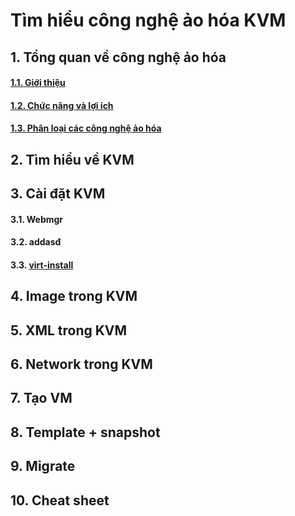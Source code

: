 # Tìm hiểu công nghệ ảo hóa KVM

## 1. Tổng quan về công nghệ ảo hóa
#### [1.1. Giới thiệu](https://github.com/anhtuan204/ghichep/blob/master/TuanDA/KVM/docs/1.%20Tong-quan-ao-hoa.md#gioi-thieu)

#### [1.2. Chức năng và lợi ích](https://github.com/anhtuan204/ghichep/blob/master/TuanDA/KVM/docs/1.%20Tong-quan-ao-hoa.md#chuc-nang)

#### [1.3. Phân loại các công nghệ ảo hóa](https://github.com/anhtuan204/ghichep/blob/master/TuanDA/KVM/docs/1.%20Tong-quan-ao-hoa.md#cong-nghe)

## 2. Tìm hiểu về KVM

## 3. Cài đặt KVM
#### 3.1. Webmgr
#### 3.2. addasđ
#### 3.3. [virt-install](https://github.com/domanhduy/ghichep/blob/master/DuyDM/KVM/docs/Phan-biet-raw-qcow-iso-cua-image.md)

## 4. Image trong KVM

## 5. XML trong KVM

## 6. Network trong KVM

## 7. Tạo VM

## 8. Template + snapshot

## 9. Mỉgrate

## 10. Cheat sheet